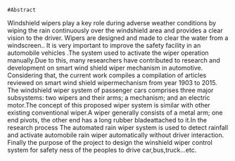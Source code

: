                                                                          #Abstract 
  Windshield wipers play a key role during adverse weather conditions by wiping the rain continuously over the windshield area and provides a clear vision to the driver.
  Wipers are designed and made to clear the water from a windscreen.. It is very important to improve the safety facility in an automobile vehicles .The system used to
  activate the wiper operation manually.Due to this, many researchers have contributed to research and development on smart wind shield wiper mechanism in automotive.
  Considering that, the current work compiles a compilation of articles reviewed on smart wind shield wipermechanism from year 1903 to 2015. The windshield wiper system 
  of passenger cars comprises three major subsystems: two wipers and their arms; a mechanism; and an electric motor.The concept of this proposed wiper system is similar
  with other existing conventional wiper.A wiper generally consists of a metal arm; one end pivots, the other end has a long rubber bladeattached to it.In the research
  process The automated rain wiper system is used to detect rainfall and activate automobile rain wiper automatically without driver interaction. 
  Finally the purpose of the project to design the winshield wiper control system for safety ness of the peoples to drive car,bus,truck...etc.
  
